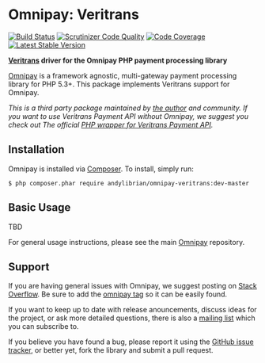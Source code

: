 # Omnipay: Veritrans

[![Build Status](https://travis-ci.org/andylibrian/omnipay-veritrans.svg)](https://travis-ci.org/andylibrian/omnipay-veritrans)
[![Scrutinizer Code Quality](https://scrutinizer-ci.com/g/andylibrian/omnipay-veritrans/badges/quality-score.png?b=master)](https://scrutinizer-ci.com/g/andylibrian/omnipay-veritrans/?branch=master)
[![Code Coverage](https://scrutinizer-ci.com/g/andylibrian/omnipay-veritrans/badges/coverage.png?b=master)](https://scrutinizer-ci.com/g/andylibrian/omnipay-veritrans/?branch=master)
[![Latest Stable Version](https://poser.pugx.org/andylibrian/omnipay-veritrans/v/stable.svg)](https://packagist.org/packages/andylibrian/omnipay-veritrans)

**[Veritrans](https://www.veritrans.co.id/) driver for the Omnipay PHP payment processing library**

[Omnipay](https://github.com/thephpleague/omnipay) is a framework agnostic, multi-gateway payment
processing library for PHP 5.3+. This package implements Veritrans support for Omnipay.

*This is a third party package maintained by [the author](https://github.com/andylibrian) and community.
If you want to use Veritrans Payment API without Omnipay, we suggest you check out The official [PHP wrapper for Veritrans Payment API](https://github.com/veritrans/veritrans-php).*

## Installation

Omnipay is installed via [Composer](http://getcomposer.org/). To install, simply run:

    $ php composer.phar require andylibrian/omnipay-veritrans:dev-master


## Basic Usage

TBD

For general usage instructions, please see the main [Omnipay](https://github.com/thephpleague/omnipay)
repository.

## Support

If you are having general issues with Omnipay, we suggest posting on
[Stack Overflow](http://stackoverflow.com/). Be sure to add the
[omnipay tag](http://stackoverflow.com/questions/tagged/omnipay) so it can be easily found.

If you want to keep up to date with release anouncements, discuss ideas for the project,
or ask more detailed questions, there is also a [mailing list](https://groups.google.com/forum/#!forum/omnipay) which
you can subscribe to.

If you believe you have found a bug, please report it using the [GitHub issue tracker](https://github.com/andylibrian/omnipay-veritrans/issues),
or better yet, fork the library and submit a pull request.

